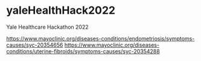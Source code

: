 # yaleHealthHack2022
Yale Healthcare Hackathon 2022

https://www.mayoclinic.org/diseases-conditions/endometriosis/symptoms-causes/syc-20354656
https://www.mayoclinic.org/diseases-conditions/uterine-fibroids/symptoms-causes/syc-20354288
